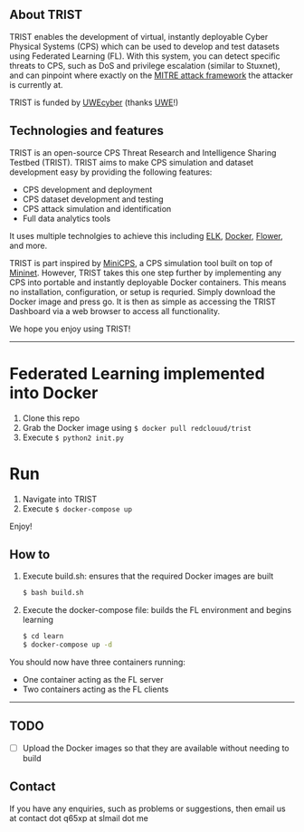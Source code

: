 ## About TRIST

TRIST enables the development of virtual, instantly deployable Cyber Physical Systems (CPS) which can be used to develop and test datasets using Federated Learning (FL). With this system, you can detect specific threats to CPS, such as DoS and privilege escalation (similar to Stuxnet), and can pinpoint where exactly on the [MITRE attack framework](https://attack.mitre.org/) the attacker is currently at.

TRIST is funded by [UWEcyber](http://www.cems.uwe.ac.uk/~pa-legg/uwecyber/) (thanks [UWE](https://www.uwe.ac.uk/)!)

## Technologies and features

TRIST is an open-source CPS Threat Research and Intelligence Sharing Testbed (TRIST).
TRIST aims to make CPS simulation and dataset development easy by providing the following features:

- CPS development and deployment
- CPS dataset development and testing
- CPS attack simulation and identification
- Full data analytics tools

It uses multiple technolgies to achieve this including [ELK](https://www.elastic.co/), [Docker](https://www.docker.com/), [Flower](https://flower.dev/), and more.

TRIST is part inspired by [MiniCPS](https://minicps.readthedocs.io/), a CPS simulation tool built on top of [Mininet](http://mininet.org/). However, TRIST takes this one step further by implementing any CPS into portable and instantly deployable Docker containers. This means no installation, configuration, or setup is requried. Simply download the Docker image and press go. It is then as simple as accessing the TRIST Dashboard via a web browser to access all functionality.

We hope you enjoy using TRIST!

---

# Federated Learning implemented into Docker

1. Clone this repo
2. Grab the Docker image using `$ docker pull redclouud/trist`
3. Execute `$ python2 init.py`

# Run

1. Navigate into TRIST
2. Execute `$ docker-compose up`

Enjoy!

## How to

1. Execute build.sh: ensures that the required Docker images are built

   ```bash
   $ bash build.sh
   ```

2. Execute the docker-compose file: builds the FL environment and begins learning

   ```bash
   $ cd learn
   $ docker-compose up -d
   ```

You should now have three containers running:

- One container acting as the FL server
- Two containers acting as the FL clients

---

## TODO

- [ ] Upload the Docker images so that they are available without needing to build

## Contact

If you have any enquiries, such as problems or suggestions, then email us at contact dot q65xp at slmail dot me
